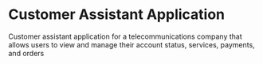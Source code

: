 # Customer Assistant Application
Customer assistant application for a telecommunications company that allows users to view and manage their account status, services, payments, and orders

